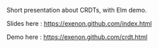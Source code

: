 Short presentation about CRDTs, with Elm demo.  

Slides here : https://exenon.github.com/index.html  

Demo here : https://exenon.github.com/crdt.html


